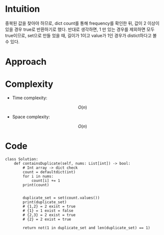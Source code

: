 # Intuition
<!-- Describe your first thoughts on how to solve this problem. -->
중복된 값을 찾아야 하므로, dict count를 통해 frequency를 확인한 뒤, 
값이 2 이상이 있을 경우 true로 반환하기로 했다. 
반대로 생각하면, 1 만 있는 경우를 제외하면 모두 true이므로, set으로 만들 었을 때, 길이가 1이고 value가 1인 경우가 distict하다고 볼 수 있다. 

# Approach
<!-- Describe your approach to solving the problem. -->

# Complexity
- Time complexity:
<!-- Add your time complexity here, e.g. $$O(n)$$ -->
$$O(n)$$

- Space complexity:
<!-- Add your space complexity here, e.g. $$O(n)$$ -->
$$O(n)$$

# Code
```
class Solution:
    def containsDuplicate(self, nums: List[int]) -> bool:
        # Int array -> dict check 
        count = defaultdict(int)
        for i in nums:
            count[i] += 1
        print(count)
        

        duplicate_set = set(count.values())
        print(duplicate_set)
        # {1,2} = 2 exist = true 
        # {1} = 1 exist = false
        # {2,3} = 2 exist = true
        # {2} = 2 exist = true 

        return not(1 in duplicate_set and len(duplicate_set) == 1)
```